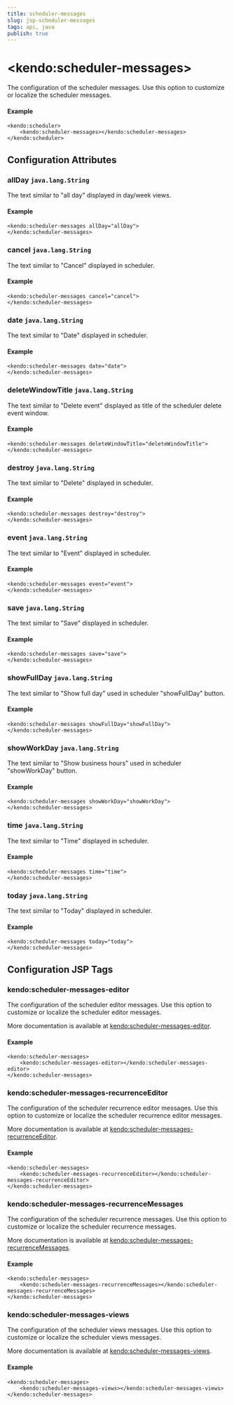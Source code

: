 ```yaml
---
title: scheduler-messages
slug: jsp-scheduler-messages
tags: api, java
publish: true
---
```


# \<kendo:scheduler-messages\>

The configuration of the scheduler messages. Use this option to customize or localize the scheduler messages.

#### Example
    <kendo:scheduler>
        <kendo:scheduler-messages></kendo:scheduler-messages>
    </kendo:scheduler>

## Configuration Attributes

### allDay `java.lang.String`

The text similar to "all day" displayed in day/week views.

#### Example
    <kendo:scheduler-messages allDay="allDay">
    </kendo:scheduler-messages>

### cancel `java.lang.String`

The text similar to "Cancel" displayed in scheduler.

#### Example
    <kendo:scheduler-messages cancel="cancel">
    </kendo:scheduler-messages>

### date `java.lang.String`

The text similar to "Date" displayed in scheduler.

#### Example
    <kendo:scheduler-messages date="date">
    </kendo:scheduler-messages>

### deleteWindowTitle `java.lang.String`

The text similar to "Delete event" displayed as title of the scheduler delete event window.

#### Example
    <kendo:scheduler-messages deleteWindowTitle="deleteWindowTitle">
    </kendo:scheduler-messages>

### destroy `java.lang.String`

The text similar to "Delete" displayed in scheduler.

#### Example
    <kendo:scheduler-messages destroy="destroy">
    </kendo:scheduler-messages>

### event `java.lang.String`

The text similar to "Event" displayed in scheduler.

#### Example
    <kendo:scheduler-messages event="event">
    </kendo:scheduler-messages>

### save `java.lang.String`

The text similar to "Save" displayed in scheduler.

#### Example
    <kendo:scheduler-messages save="save">
    </kendo:scheduler-messages>

### showFullDay `java.lang.String`

The text similar to "Show full day" used in scheduler "showFullDay" button.

#### Example
    <kendo:scheduler-messages showFullDay="showFullDay">
    </kendo:scheduler-messages>

### showWorkDay `java.lang.String`

The text similar to "Show business hours" used in scheduler "showWorkDay" button.

#### Example
    <kendo:scheduler-messages showWorkDay="showWorkDay">
    </kendo:scheduler-messages>

### time `java.lang.String`

The text similar to "Time" displayed in scheduler.

#### Example
    <kendo:scheduler-messages time="time">
    </kendo:scheduler-messages>

### today `java.lang.String`

The text similar to "Today" displayed in scheduler.

#### Example
    <kendo:scheduler-messages today="today">
    </kendo:scheduler-messages>


##  Configuration JSP Tags

### kendo:scheduler-messages-editor

The configuration of the scheduler editor messages. Use this option to customize or localize the scheduler editor messages.

More documentation is available at [kendo:scheduler-messages-editor](scheduler/messages-editor).

#### Example

    <kendo:scheduler-messages>
        <kendo:scheduler-messages-editor></kendo:scheduler-messages-editor>
    </kendo:scheduler-messages>

### kendo:scheduler-messages-recurrenceEditor

The configuration of the scheduler recurrence editor messages. Use this option to customize or localize the scheduler recurrence editor messages.

More documentation is available at [kendo:scheduler-messages-recurrenceEditor](scheduler/messages-recurrenceeditor).

#### Example

    <kendo:scheduler-messages>
        <kendo:scheduler-messages-recurrenceEditor></kendo:scheduler-messages-recurrenceEditor>
    </kendo:scheduler-messages>

### kendo:scheduler-messages-recurrenceMessages

The configuration of the scheduler recurrence messages. Use this option to customize or localize the scheduler recurrence messages.

More documentation is available at [kendo:scheduler-messages-recurrenceMessages](scheduler/messages-recurrencemessages).

#### Example

    <kendo:scheduler-messages>
        <kendo:scheduler-messages-recurrenceMessages></kendo:scheduler-messages-recurrenceMessages>
    </kendo:scheduler-messages>

### kendo:scheduler-messages-views

The configuration of the scheduler views messages. Use this option to customize or localize the scheduler views messages.

More documentation is available at [kendo:scheduler-messages-views](scheduler/messages-views).

#### Example

    <kendo:scheduler-messages>
        <kendo:scheduler-messages-views></kendo:scheduler-messages-views>
    </kendo:scheduler-messages>

 
